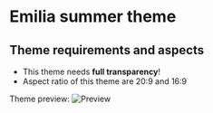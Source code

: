 # Emilia summer theme

## Theme requirements and aspects
- This theme needs **full transparency**!
- Aspect ratio of this theme are 20:9 and 16:9

Theme preview:
![Preview](https://github.com/Drownbywind/Emilia_summer_theme/raw/main/this%20is%20hard.jpg)
